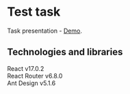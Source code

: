 # Test task

Task presentation - [Demo](https://react-test-task-flame.vercel.app).

## Technologies and libraries

React v17.0.2\
React Router v6.8.0\
Ant Design v5.1.6
